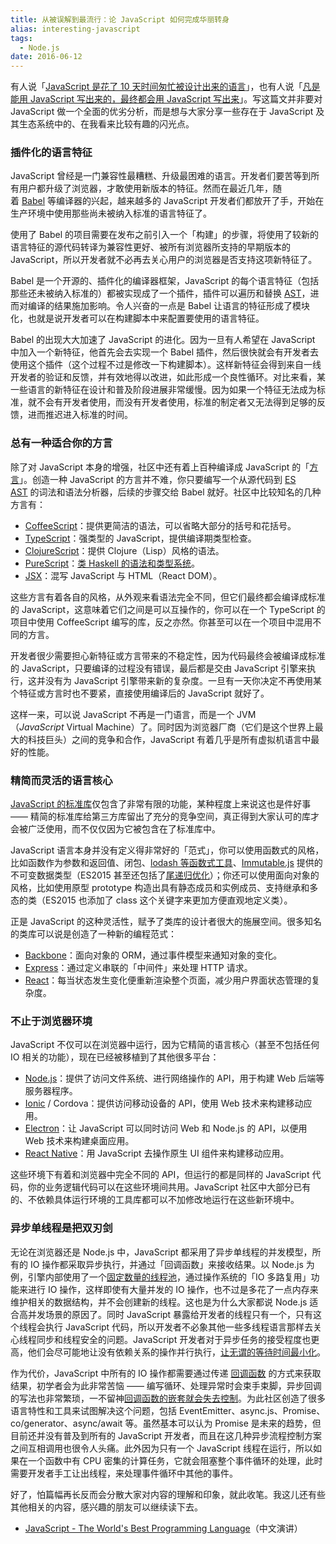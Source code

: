 ```yaml
---
title: 从被误解到最流行：论 JavaScript 如何完成华丽转身
alias: interesting-javascript
tags:
  - Node.js
date: 2016-06-12
---
```


有人说「[JavaScript 是花了 10 天时间匆忙被设计出来的语言](http://www.ruanyifeng.com/blog/2011/06/birth_of_javascript.html)」，也有人说「[凡是能用 JavaScript 写出来的，最终都会用 JavaScript 写出来](https://blog.codinghorror.com/the-principle-of-least-power)」。写这篇文并非要对 JavaScript 做一个全面的优劣分析，而是想与大家分享一些存在于 JavaScript 及其生态系统中的、在我看来比较有趣的闪光点。

### 插件化的语言特征

JavaScript 曾经是一门兼容性最糟糕、升级最困难的语言。开发者们要苦等到所有用户都升级了浏览器，才敢使用新版本的特征。然而在最近几年，随着 [Babel](https://babeljs.io/) 等编译器的兴起，越来越多的 JavaScript 开发者们都放开了手，开始在生产环境中使用那些尚未被纳入标准的语言特征了。

使用了 Babel 的项目需要在发布之前引入一个「构建」的步骤，将使用了较新的语言特征的源代码转译为兼容性更好、被所有浏览器所支持的早期版本的 JavaScript，所以开发者就不必再去关心用户的浏览器是否支持这项新特征了。

Babel 是一个开源的、插件化的编译器框架，JavaScript 的每个语言特征（包括那些还未被纳入标准的）都被实现成了一个插件，插件可以遍历和替换 [AST](https://github.com/thejameskyle/babel-handbook/blob/master/translations/en/plugin-handbook.md)，进而对编译的结果施加影响。令人兴奋的一点是 Babel 让语言的特征形成了模块化，也就是说开发者可以在构建脚本中来配置要使用的语言特征。

Babel 的出现大大加速了 JavaScript 的进化。因为一旦有人希望在 JavaScript 中加入一个新特征，他首先会去实现一个 Babel 插件，然后很快就会有开发者去使用这个插件（这个过程不过是修改一下构建脚本）。这样新特征会得到来自一线开发者的验证和反馈，并有效地得以改进，如此形成一个良性循环。对比来看，某一些语言的新特征在设计和普及阶段进展非常缓慢。因为如果一个特征无法成为标准，就不会有开发者使用，而没有开发者使用，标准的制定者又无法得到足够的反馈，进而推迟进入标准的时间。

### 总有一种适合你的方言

除了对 JavaScript 本身的增强，社区中还有着上百种编译成 JavaScript 的「[方言](https://github.com/jashkenas/coffeescript/wiki/list-of-languages-that-compile-to-js)」。创造一种 JavaScript 的方言并不难，你只要编写一个从源代码到 [ES AST](https://github.com/estree/estree) 的词法和语法分析器，后续的步骤交给 Babel 就好。社区中比较知名的几种方言有：

- [CoffeeScript](http://coffeescript.org/)：提供更简洁的语法，可以省略大部分的括号和花括号。
- [TypeScript](http://www.typescriptlang.org/)：强类型的 JavaScript，提供编译期类型检查。
- [ClojureScript](https://github.com/clojure/clojurescript)：提供 Clojure（Lisp）风格的语法。
- [PureScript](http://www.purescript.org/)：[类 Haskell 的语法和类型系统](https://www.infoq.com/news/2014/09/purescript-haskell-javascript)。
- [JSX](https://facebook.github.io/jsx/)：混写 JavaScript 与 HTML（React DOM）。

这些方言有着各自的风格，从外观来看语法完全不同，但它们最终都会编译成标准的 JavaScript，这意味着它们之间是可以互操作的，你可以在一个 TypeScript 的项目中使用 CoffeeScript 编写的库，反之亦然。你甚至可以在一个项目中混用不同的方言。

开发者很少需要担心新特征或方言带来的不稳定性，因为代码最终会被编译成标准的 JavaScript，只要编译的过程没有错误，最后都是交由 JavaScript 引擎来执行，这并没有为 JavaScript 引擎带来新的复杂度。一旦有一天你决定不再使用某个特征或方言时也不要紧，直接使用编译后的 JavaScript 就好了。

这样一来，可以说 JavaScript 不再是一门语言，而是一个 JVM（_JavaScript_ Virtual Machine）了。同时因为浏览器厂商（它们是这个世界上最大的科技巨头）之间的竞争和合作，JavaScript 有着几乎是所有虚拟机语言中最好的性能。

### 精简而灵活的语言核心

[JavaScript 的标准库](https://developer.mozilla.org/en-US/docs/Web/JavaScript/Reference/Global_Objects)仅包含了非常有限的功能，某种程度上来说这也是件好事 —— 精简的标准库给第三方库留出了充分的竞争空间，真正得到大家认可的库才会被广泛使用，而不仅仅因为它被包含在了标准库中。

JavaScript 语言本身并没有定义得非常好的「范式」，你可以使用函数式的风格，比如函数作为参数和返回值、闭包、[lodash 等函数式工具](https://github.com/stoeffel/awesome-fp-js)、[Immutable.js](https://facebook.github.io/immutable-js) 提供的不可变数据类型（ES2015 甚至还包括了[尾递归优化](https://github.com/v8/v8/commit/6131ab1edd6e78be01ac90b8f0b0f4f27f308071)）；你还可以使用面向对象的风格，比如使用原型 prototype 构造出具有静态成员和实例成员、支持继承和多态的类（ES2015 也添加了 class 这个关键字来更加方便直观地定义类）。

正是 JavaScript 的这种灵活性，赋予了类库的设计者很大的施展空间。很多知名的类库可以说是创造了一种新的编程范式：

- [Backbone](http://backbonejs.org/)：面向对象的 ORM，通过事件模型来通知对象的变化。
- [Express](http://expressjs.com/)：通过定义串联的「中间件」来处理 HTTP 请求。
- [React](https://facebook.github.io/react)：每当状态发生变化便重新渲染整个页面，减少用户界面状态管理的复杂度。

### 不止于浏览器环境

JavaScript 不仅可以在浏览器中运行，因为它精简的语言核心（甚至不包括任何 IO 相关的功能），现在已经被移植到了其他很多平台：

- [Node.js](https://nodejs.org/)：提供了访问文件系统、进行网络操作的 API，用于构建 Web 后端等服务器程序。
- [Ionic](http://ionicframework.com/) / Cordova：提供访问移动设备的 API，使用 Web 技术来构建移动应用。
- [Electron](http://electron.atom.io/)：让 JavaScript 可以同时访问 Web 和 Node.js 的 API，以便用 Web 技术来构建桌面应用。
- [React Native](https://facebook.github.io/react-native)：用 JavaScript 去操作原生 UI 组件来构建移动应用。

这些环境下有着和浏览器中完全不同的 API，但运行的都是同样的 JavaScript 代码，你的业务逻辑代码可以在这些环境间共用。JavaScript 社区中大部分已有的、不依赖具体运行环境的工具库都可以不加修改地运行在这些新环境中。

### 异步单线程是把双刃剑

无论在浏览器还是 Node.js 中，JavaScript 都采用了异步单线程的并发模型，所有的 IO 操作都采取异步执行，并通过「回调函数」来接收结果。以 Node.js 为例，引擎内部使用了一个[固定数量的线程池](http://stackoverflow.com/questions/20346097/does-node-js-use-threads-thread-pool-internally)，通过操作系统的「IO 多路复用」功能来进行 IO 操作，这样即使有大量并发的 IO 操作，也不过是多花了一点内存来维护相关的数据结构，并不会创建新的线程。这也是为什么大家都说 Node.js 适合高并发场景的原因了。同时 JavaScript 暴露给开发者的线程只有一个，只有这个线程会执行 JavaScript 代码，所以开发者不必象其他一些多线程语言那样去关心线程同步和线程安全的问题。JavaScript 开发者对于异步任务的接受程度也更高，他们会尽可能地让没有依赖关系的操作并行执行，[让无谓的等待时间最小化](https://jysperm.me/2014/09/1843)。

作为代价，JavaScript 中所有的 IO 操作都需要通过传递 [回调函数](http://www.infoq.com/cn/articles/nodejs-callback-hell) 的方式来获取结果，初学者会为此非常苦恼 —— 编写循环、处理异常时会束手束脚，异步回调的写法也非常繁琐，一不留神[回调函数的嵌套就会失去控制](http://callbackhell.com/)。为此社区创造了很多语言特性和工具来试图解决这个问题，包括 EventEmitter、async.js、Promise、co/generator、async/await 等。虽然基本可以认为 Promise 是未来的趋势，但目前还并没有普及到所有的 JavaScript 开发者，而且在这几种异步流程控制方案之间互相调用也很令人头痛。此外因为只有一个 JavaScript 线程在运行，所以如果在一个函数中有 CPU 密集的计算任务，它就会阻塞整个事件循环的处理，此时需要开发者手工让出线程，来处理事件循环中其他的事件。

好了，怕篇幅再长反而会分散大家对内容的理解和印象，就此收笔。我这儿还有些其他相关的内容，感兴趣的朋友可以继续读下去。

- [JavaScript - The World's Best Programming Language](http://www.infoq.com/cn/presentations/javascript-the-world-best-programming-language)（中文演讲）
